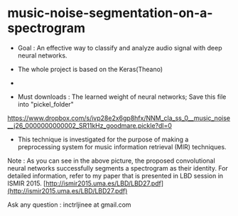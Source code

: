 # music-noise-segmentation-on-a-spectrogram

- Goal : An effective way to classify and analyze audio signal with deep neural networks.

- The whole project is based on the Keras(Theano)

- 

- Must downloads : The learned weight of neural networks; Save this file into "pickel_folder"

https://www.dropbox.com/s/ivp28e2x6gp8hfx/NNM_cla_ss_0__music_noise__j26_0000000000002_SR11kHz_goodmare.pickle?dl=0

- This technique is investigated for the purpose of making a preprocessing system for music information retrieval (MIR) techniques.

Note : As you can see in the above picture, the proposed convolutional neural networks successfully segments a spectrogram as their identity. 
For detailed information, refer to my paper that is presented in LBD session in ISMIR 2015. [http://ismir2015.uma.es/LBD/LBD27.pdf](http://ismir2015.uma.es/LBD/LBD27.pdf)

Ask any question : inctrljinee at gmail.com

